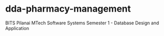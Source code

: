 # dda-pharmacy-management
BITS Pilanai MTech Software Systems Semester 1 - Database Design and Application
